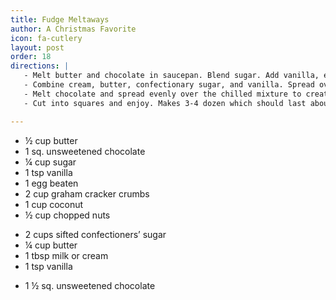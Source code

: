 ```yaml
---
title: Fudge Meltaways
author: A Christmas Favorite
icon: fa-cutlery
layout: post
order: 18
directions: |
   - Melt butter and chocolate in saucepan. Blend sugar. Add vanilla, egg, graham cracker, coconut, and nuts into mixture. Mix and press into pan. Refrigerate.
   - Combine cream, butter, confectionary sugar, and vanilla. Spread over crumb mixture; chill.
   - Melt chocolate and spread evenly over the chilled mixture to create a shell.
   - Cut into squares and enjoy. Makes 3-4 dozen which should last about 2 days if you’re careful.

---
```


<ul>
	<li>½ cup butter</li>
	<li>1 sq. unsweetened chocolate</li>
	<li>¼ cup sugar</li>
	<li>1 tsp vanilla</li>
	<li>1 egg beaten</li>
	<li>2 cup graham cracker crumbs</li>
	<li>1 cup coconut</li>
	<li>½ cup chopped nuts</li>
</ul>

<ul>
	<li>2 cups sifted confectioners’ sugar</li>
	<li>¼ cup butter</li>
	<li>1 tbsp milk or cream</li>
	<li>1 tsp vanilla</li>
</ul>

<ul>
	<li>1 ½ sq. unsweetened chocolate</li>
</ul>